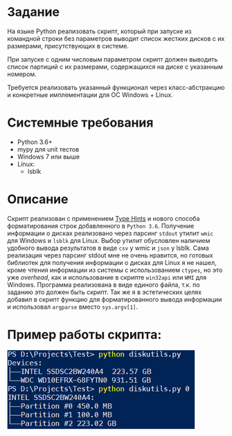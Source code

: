 # Задание

На языке Python реализовать скрипт, который при запуске из командной строки без параметров выводит список жестких дисков с их размерами, присутствующих в системе.

При запуске с одним числовым параметром скрипт должен выводить список партиций с их размерами, содержащихся на диске с указанным номером.

Требуется реализовать указанный функционал через класс-абстракцию и конкретные имплементации для ОС Windows + Linux.

# Системные требования

- Python 3.6+
- mypy для unit тестов
- Windows 7 или выше
- Linux:
    - lsblk

# Описание

Скрипт реализован с применением [Type Hints](https://www.python.org/dev/peps/pep-0484/) и нового способа форматирования строк добавленного в `Python 3.6`. Получение информации о дисках реализовано через парсинг `stdout` утилит `wmic` для Windows и `lsblk` для Linux. Выбор утилит обусловлен наличием удобного вывода результатов в виде `csv` у wmic и `json` у lsblk. Сама реализация через парсинг stdout мне не очень нравится, но готовых библиотек для получения информации о дисках для Linux я не нашел, кроме чтения информации из системы с использованием `ctypes`, но это уже _overhead_, как и использование в скрипте `win32api` или `WMI` для Windows. Программа реализована в виде единого файла, т.к. по заданию это должен быть скрипт. Так же я в эстетических целях добавил в скрипт функцию для форматированного вывода информации и использовал `argparse` вместо `sys.argv[1]`.

# Пример работы скрипта:

![diskutils](https://github.com/rmerkushin/diskutils/blob/master/diskutils.png)
